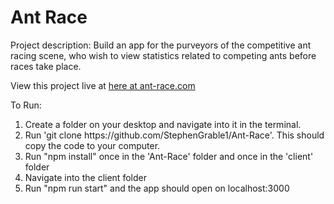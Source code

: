 <h1>Ant Race</h1>

<p>Project description: Build an app for the purveyors of the competitive ant racing scene, who wish to view statistics related to competing ants before races take place.</p> 

<p>View this project live at <a href="http://ant-race.com">here at ant-race.com</a></p>

<p>To Run: </p>
<ol>
  <li>Create a folder on your desktop and navigate into it in the terminal.</li>
  <li>Run 'git clone https://github.com/StephenGrable1/Ant-Race'. This should copy the code to your computer.</li>
  <li>Run "npm install" once in the 'Ant-Race' folder and once in the 'client' folder</li>
  <li>Navigate into the client folder</li>
  <li>Run "npm run start" and the app should open on localhost:3000</li>
</ol>